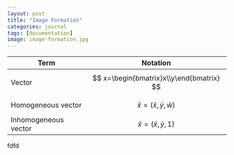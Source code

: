 ```yaml
---
layout: post
title: "Image Formation"
categories: journal
tags: [documentation]
image: image-formation.jpg
---
```


Term               | Notation               |
--------------------- | :-------------------: |
Vector                 | $$ x=\begin{bmatrix}x\\y\end{bmatrix} $$             |
Homogeneous vector | $$\tilde x = (\tilde x, \tilde y, \tilde w)$$ |
Inhomogeneous vector| $$\tilde x = (\tilde x, \tilde y, 1)$$

fdfd
<!--stackedit_data:
eyJoaXN0b3J5IjpbLTIwNDk2NTMxMzMsMTUxNTcwOTQ0Nyw2OT
czNDgwMDMsLTEzMjc3MzQ5OTksLTE2NjA5Mjc5MzcsLTE5ODEy
NzgwMTAsLTUxOTU1OTY2NiwyMDYxMjYyMzUwLC03NTc1OTUxMj
AsLTc0MjU2MTM2M119
-->
